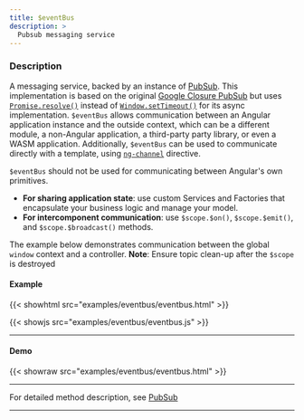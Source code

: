 ```yaml
---
title: $eventBus
description: >
  Pubsub messaging service
---
```


### Description

A messaging service, backed by an instance of
[PubSub](../../../typedoc/classes/PubSub.html). This implementation is based on
the original
[Google Closure PubSub](https://google.github.io/closure-library/api/goog.pubsub.PubSub.html)
but uses
[`Promise.resolve()`](https://developer.mozilla.org/en-US/docs/Web/JavaScript/Reference/Global_Objects/Promise/resolve)
instead of
[`Window.setTimeout()`](https://developer.mozilla.org/en-US/docs/Web/API/Window/setTimeout)
for its async implementation. `$eventBus` allows communication between an
Angular application instance and the outside context, which can be a different
module, a non-Angular application, a third-party party library, or even a WASM
application. Additionally, `$eventBus` can be used to communicate directly with
a template, using [`ng-channel`](../../../docs/directive/channel) directive.

`$eventBus` should not be used for communicating between Angular's own
primitives.

- **For sharing application state**: use custom Services and Factories that
  encapsulate your business logic and manage your model.
- **For intercomponent communication**: use `$scope.$on()`, `$scope.$emit()`,
  and `$scope.$broadcast()` methods.

The example below demonstrates communication between the global `window` context
and a controller. **Note**: Ensure topic clean-up after the `$scope` is
destroyed

#### Example

{{< showhtml src="examples/eventbus/eventbus.html" >}}

{{< showjs src="examples/eventbus/eventbus.js" >}}

---

#### Demo

{{< showraw src="examples/eventbus/eventbus.html" >}}

<script>
{{< showraw src="examples/eventbus/eventbus.js" >}}
</script>

---

For detailed method description, see
[PubSub](../../../typedoc/classes/PubSub.html)

---
